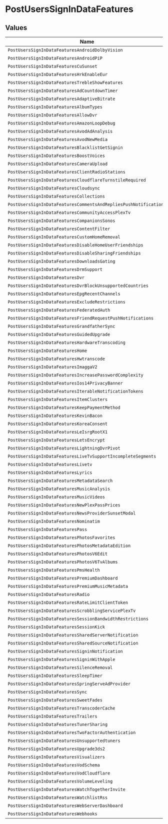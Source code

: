 # PostUsersSignInDataFeatures


## Values

| Name                                                             | Value                                                            |
| ---------------------------------------------------------------- | ---------------------------------------------------------------- |
| `PostUsersSignInDataFeaturesAndroidDolbyVision`                  | Android - Dolby Vision                                           |
| `PostUsersSignInDataFeaturesAndroidPiP`                          | Android - PiP                                                    |
| `PostUsersSignInDataFeaturesCuSunset`                            | CU Sunset                                                        |
| `PostUsersSignInDataFeaturesHrkEnableEur`                        | HRK_enable_EUR                                                   |
| `PostUsersSignInDataFeaturesTrebleShowFeatures`                  | TREBLE-show-features                                             |
| `PostUsersSignInDataFeaturesAdCountdownTimer`                    | ad-countdown-timer                                               |
| `PostUsersSignInDataFeaturesAdaptiveBitrate`                     | adaptive_bitrate                                                 |
| `PostUsersSignInDataFeaturesAlbumTypes`                          | album-types                                                      |
| `PostUsersSignInDataFeaturesAllowDvr`                            | allow_dvr                                                        |
| `PostUsersSignInDataFeaturesAmazonLoopDebug`                     | amazon-loop-debug                                                |
| `PostUsersSignInDataFeaturesAvodAdAnalysis`                      | avod-ad-analysis                                                 |
| `PostUsersSignInDataFeaturesAvodNewMedia`                        | avod-new-media                                                   |
| `PostUsersSignInDataFeaturesBlacklistGetSignin`                  | blacklist_get_signin                                             |
| `PostUsersSignInDataFeaturesBoostVoices`                         | boost-voices                                                     |
| `PostUsersSignInDataFeaturesCameraUpload`                        | camera_upload                                                    |
| `PostUsersSignInDataFeaturesClientRadioStations`                 | client-radio-stations                                            |
| `PostUsersSignInDataFeaturesCloudflareTurnstileRequired`         | cloudflare-turnstile-required                                    |
| `PostUsersSignInDataFeaturesCloudsync`                           | cloudsync                                                        |
| `PostUsersSignInDataFeaturesCollections`                         | collections                                                      |
| `PostUsersSignInDataFeaturesCommentsAndRepliesPushNotifications` | comments_and_replies_push_notifications                          |
| `PostUsersSignInDataFeaturesCommunityAccessPlexTv`               | community_access_plex_tv                                         |
| `PostUsersSignInDataFeaturesCompanionsSonos`                     | companions_sonos                                                 |
| `PostUsersSignInDataFeaturesContentFilter`                       | content_filter                                                   |
| `PostUsersSignInDataFeaturesCustomHomeRemoval`                   | custom-home-removal                                              |
| `PostUsersSignInDataFeaturesDisableHomeUserFriendships`          | disable_home_user_friendships                                    |
| `PostUsersSignInDataFeaturesDisableSharingFriendships`           | disable_sharing_friendships                                      |
| `PostUsersSignInDataFeaturesDownloadsGating`                     | downloads-gating                                                 |
| `PostUsersSignInDataFeaturesDrmSupport`                          | drm_support                                                      |
| `PostUsersSignInDataFeaturesDvr`                                 | dvr                                                              |
| `PostUsersSignInDataFeaturesDvrBlockUnsupportedCountries`        | dvr-block-unsupported-countries                                  |
| `PostUsersSignInDataFeaturesEpgRecentChannels`                   | epg-recent-channels                                              |
| `PostUsersSignInDataFeaturesExcludeRestrictions`                 | exclude restrictions                                             |
| `PostUsersSignInDataFeaturesFederatedAuth`                       | federated-auth                                                   |
| `PostUsersSignInDataFeaturesFriendRequestPushNotifications`      | friend_request_push_notifications                                |
| `PostUsersSignInDataFeaturesGrandfatherSync`                     | grandfather-sync                                                 |
| `PostUsersSignInDataFeaturesGuidedUpgrade`                       | guided-upgrade                                                   |
| `PostUsersSignInDataFeaturesHardwareTranscoding`                 | hardware_transcoding                                             |
| `PostUsersSignInDataFeaturesHome`                                | home                                                             |
| `PostUsersSignInDataFeaturesHwtranscode`                         | hwtranscode                                                      |
| `PostUsersSignInDataFeaturesImaggaV2`                            | imagga-v2                                                        |
| `PostUsersSignInDataFeaturesIncreasePasswordComplexity`          | increase-password-complexity                                     |
| `PostUsersSignInDataFeaturesIos14PrivacyBanner`                  | ios14-privacy-banner                                             |
| `PostUsersSignInDataFeaturesIterableNotificationTokens`          | iterable-notification-tokens                                     |
| `PostUsersSignInDataFeaturesItemClusters`                        | item_clusters                                                    |
| `PostUsersSignInDataFeaturesKeepPaymentMethod`                   | keep-payment-method                                              |
| `PostUsersSignInDataFeaturesKevinBacon`                          | kevin-bacon                                                      |
| `PostUsersSignInDataFeaturesKoreaConsent`                        | korea-consent                                                    |
| `PostUsersSignInDataFeaturesLeIsrgRootX1`                        | le_isrg_root_x1                                                  |
| `PostUsersSignInDataFeaturesLetsEncrypt`                         | lets_encrypt                                                     |
| `PostUsersSignInDataFeaturesLightningDvrPivot`                   | lightning-dvr-pivot                                              |
| `PostUsersSignInDataFeaturesLiveTvSupportIncompleteSegments`     | live-tv-support-incomplete-segments                              |
| `PostUsersSignInDataFeaturesLivetv`                              | livetv                                                           |
| `PostUsersSignInDataFeaturesLyrics`                              | lyrics                                                           |
| `PostUsersSignInDataFeaturesMetadataSearch`                      | metadata_search                                                  |
| `PostUsersSignInDataFeaturesMusicAnalysis`                       | music-analysis                                                   |
| `PostUsersSignInDataFeaturesMusicVideos`                         | music_videos                                                     |
| `PostUsersSignInDataFeaturesNewPlexPassPrices`                   | new_plex_pass_prices                                             |
| `PostUsersSignInDataFeaturesNewsProviderSunsetModal`             | news-provider-sunset-modal                                       |
| `PostUsersSignInDataFeaturesNominatim`                           | nominatim                                                        |
| `PostUsersSignInDataFeaturesPass`                                | pass                                                             |
| `PostUsersSignInDataFeaturesPhotosFavorites`                     | photos-favorites                                                 |
| `PostUsersSignInDataFeaturesPhotosMetadataEdition`               | photos-metadata-edition                                          |
| `PostUsersSignInDataFeaturesPhotosV6Edit`                        | photosV6-edit                                                    |
| `PostUsersSignInDataFeaturesPhotosV6TvAlbums`                    | photosV6-tv-albums                                               |
| `PostUsersSignInDataFeaturesPmsHealth`                           | pms_health                                                       |
| `PostUsersSignInDataFeaturesPremiumDashboard`                    | premium-dashboard                                                |
| `PostUsersSignInDataFeaturesPremiumMusicMetadata`                | premium_music_metadata                                           |
| `PostUsersSignInDataFeaturesRadio`                               | radio                                                            |
| `PostUsersSignInDataFeaturesRateLimitClientToken`                | rate-limit-client-token                                          |
| `PostUsersSignInDataFeaturesScrobblingServicePlexTv`             | scrobbling-service-plex-tv                                       |
| `PostUsersSignInDataFeaturesSessionBandwidthRestrictions`        | session_bandwidth_restrictions                                   |
| `PostUsersSignInDataFeaturesSessionKick`                         | session_kick                                                     |
| `PostUsersSignInDataFeaturesSharedServerNotification`            | shared_server_notification                                       |
| `PostUsersSignInDataFeaturesSharedSourceNotification`            | shared_source_notification                                       |
| `PostUsersSignInDataFeaturesSigninNotification`                  | signin_notification                                              |
| `PostUsersSignInDataFeaturesSigninWithApple`                     | signin_with_apple                                                |
| `PostUsersSignInDataFeaturesSilenceRemoval`                      | silence-removal                                                  |
| `PostUsersSignInDataFeaturesSleepTimer`                          | sleep-timer                                                      |
| `PostUsersSignInDataFeaturesSpringServeAdProvider`               | spring_serve_ad_provider                                         |
| `PostUsersSignInDataFeaturesSync`                                | sync                                                             |
| `PostUsersSignInDataFeaturesSweetFades`                          | sweet-fades                                                      |
| `PostUsersSignInDataFeaturesTranscoderCache`                     | transcoder_cache                                                 |
| `PostUsersSignInDataFeaturesTrailers`                            | trailers                                                         |
| `PostUsersSignInDataFeaturesTunerSharing`                        | tuner-sharing                                                    |
| `PostUsersSignInDataFeaturesTwoFactorAuthentication`             | two-factor-authentication                                        |
| `PostUsersSignInDataFeaturesUnsupportedtuners`                   | unsupportedtuners                                                |
| `PostUsersSignInDataFeaturesUpgrade3ds2`                         | upgrade-3ds2                                                     |
| `PostUsersSignInDataFeaturesVisualizers`                         | visualizers                                                      |
| `PostUsersSignInDataFeaturesVodSchema`                           | vod-schema                                                       |
| `PostUsersSignInDataFeaturesVodCloudflare`                       | vod_cloudflare                                                   |
| `PostUsersSignInDataFeaturesVolumeLeveling`                      | volume-leveling                                                  |
| `PostUsersSignInDataFeaturesWatchTogetherInvite`                 | watch-together-invite                                            |
| `PostUsersSignInDataFeaturesWatchlistRss`                        | watchlist-rss                                                    |
| `PostUsersSignInDataFeaturesWebServerDashboard`                  | web_server_dashboard                                             |
| `PostUsersSignInDataFeaturesWebhooks`                            | webhooks                                                         |